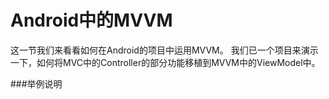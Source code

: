 # Android中的MVVM

这一节我们来看看如何在Android的项目中运用MVVM。
我们已一个项目来演示一下，如何将MVC中的Controller的部分功能移植到MVVM中的ViewModel中。

###举例说明
